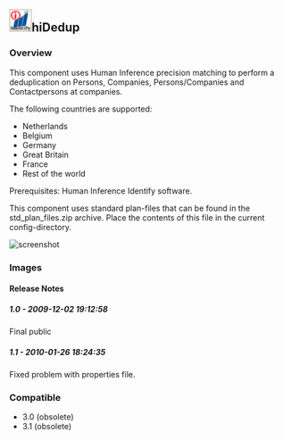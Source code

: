 ## <img src='./logo.jpg' width='40' height='40'>hiDedup

### Overview
This component uses Human Inference precision matching to perform a deduplication on Persons, Companies, Persons/Companies and Contactpersons at companies.

The following countries are supported:
- Netherlands
- Belgium
- Germany
- Great Britain
- France
- Rest of the world

Prerequisites: Human Inference Identify software.

This component uses standard plan-files that can be found in the std_plan_files.zip archive. Place the contents of this file in the current config-directory.


![screenshot](https://talendforge.org/exchange/tos/upload_tos/extension-237/screenshot.jpg)
### Images




#### Release Notes

##### 1.0 - 2009-12-02 19:12:58
Final public
##### 1.1 - 2010-01-26 18:24:35
Fixed problem with properties file.
### Compatible
 -  3.0 (obsolete)
 -   3.1 (obsolete)